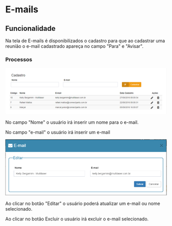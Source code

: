 # E-mails

## Funcionalidade

Na tela de E-mails é disponibilizados o cadastro para que ao cadastrar uma reunião o e-mail cadastrado apareça no campo "Para" e "Avisar".

### Processos

![](../../.gitbook/assets/image-19.png)

No campo "Nome" o usuário irá inserir um nome para o e-mail.

No campo "e-mail" o usuário irá inserir um e-mail

![](../../.gitbook/assets/image-59.png)

Ao clicar no botão "Editar" o usuário poderá atualizar um e-mail ou nome selecionado.

Ao clicar no botão Excluir o usuário irá excluir o e-mail selecionado.

